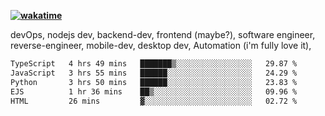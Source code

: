 **[![wakatime](https://wakatime.com/badge/user/87646243-158a-4241-a3cb-668e1fa2dbb8.svg)](https://wakatime.com/@87646243-158a-4241-a3cb-668e1fa2dbb8?style=plastic)**


devOps, nodejs dev, backend-dev, frontend (maybe?), software engineer, reverse-engineer, mobile-dev, desktop dev, Automation (i'm fully love it), 

<!--START_SECTION:waka-->

```txt
TypeScript   4 hrs 49 mins   ███████▒░░░░░░░░░░░░░░░░░   29.87 %
JavaScript   3 hrs 55 mins   ██████░░░░░░░░░░░░░░░░░░░   24.29 %
Python       3 hrs 50 mins   ██████░░░░░░░░░░░░░░░░░░░   23.83 %
EJS          1 hr 36 mins    ██▒░░░░░░░░░░░░░░░░░░░░░░   09.96 %
HTML         26 mins         ▓░░░░░░░░░░░░░░░░░░░░░░░░   02.72 %
```

<!--END_SECTION:waka-->
